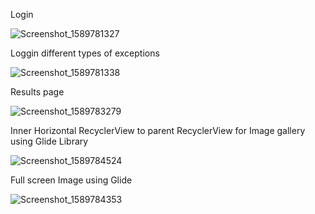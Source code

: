 Login

![Screenshot_1589781327](https://user-images.githubusercontent.com/20923486/82181504-f04f9680-98e2-11ea-82a8-550d2c98bcf9.png)

Loggin different types of exceptions

![Screenshot_1589781338](https://user-images.githubusercontent.com/20923486/82181671-43294e00-98e3-11ea-86b5-c6d441604c0e.png)

Results page

![Screenshot_1589783279](https://user-images.githubusercontent.com/20923486/82181911-b4690100-98e3-11ea-955c-aaa95bc84539.png)

Inner Horizontal RecyclerView to parent RecyclerView for Image gallery using Glide Library

![Screenshot_1589784524](https://user-images.githubusercontent.com/20923486/82182339-6f919a00-98e4-11ea-824e-28e4ff4def6b.png)

Full screen Image using Glide

![Screenshot_1589784353](https://user-images.githubusercontent.com/20923486/82182665-e6c72e00-98e4-11ea-88aa-036467e5041f.png)





